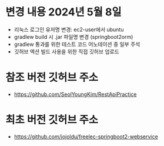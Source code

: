 


# 변경 내용 2024년 5월 8일
- 리눅스 로그인 유저명 변경: ec2-user에서 ubuntu
- gradlew build 시 .jar 파일명 변경 (springboot2orm)
- gradlew 통과를 위한 테스트 코드 어노테이션 중 일부 주석
- 깃허브 액션 빌드 사용을 위한 직접 깃허브 업로드

# 참조 버전 깃허브 주소
- https://github.com/SeolYoungKim/RestApiPractice

# 최초 버전 깃허브 주소
- https://github.com/jojoldu/freelec-springboot2-webservice

